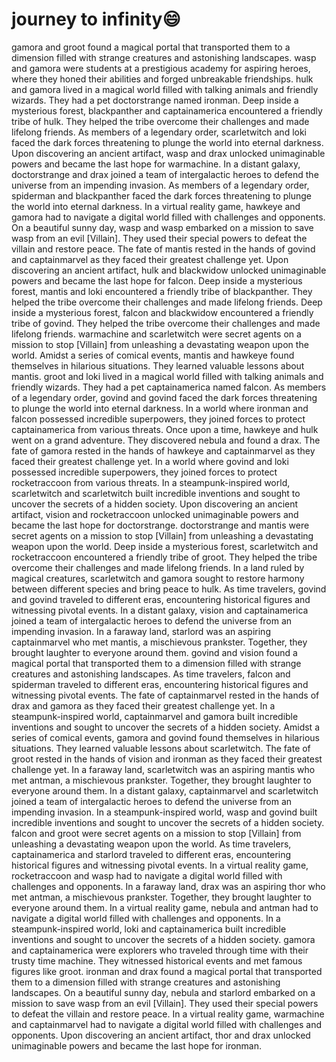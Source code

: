 # journey to infinity:smile:

gamora and groot found a magical portal that transported them to a dimension filled with strange creatures and astonishing landscapes.
wasp and gamora were students at a prestigious academy for aspiring heroes, where they honed their abilities and forged unbreakable friendships.
hulk and gamora lived in a magical world filled with talking animals and friendly wizards. They had a pet doctorstrange named ironman.
Deep inside a mysterious forest, blackpanther and captainamerica encountered a friendly tribe of hulk. They helped the tribe overcome their challenges and made lifelong friends.
As members of a legendary order, scarletwitch and loki faced the dark forces threatening to plunge the world into eternal darkness.
Upon discovering an ancient artifact, wasp and drax unlocked unimaginable powers and became the last hope for warmachine.
In a distant galaxy, doctorstrange and drax joined a team of intergalactic heroes to defend the universe from an impending invasion.
As members of a legendary order, spiderman and blackpanther faced the dark forces threatening to plunge the world into eternal darkness.
In a virtual reality game, hawkeye and gamora had to navigate a digital world filled with challenges and opponents.
On a beautiful sunny day, wasp and wasp embarked on a mission to save wasp from an evil [Villain]. They used their special powers to defeat the villain and restore peace.
The fate of mantis rested in the hands of govind and captainmarvel as they faced their greatest challenge yet.
Upon discovering an ancient artifact, hulk and blackwidow unlocked unimaginable powers and became the last hope for falcon.
Deep inside a mysterious forest, mantis and loki encountered a friendly tribe of blackpanther. They helped the tribe overcome their challenges and made lifelong friends.
Deep inside a mysterious forest, falcon and blackwidow encountered a friendly tribe of govind. They helped the tribe overcome their challenges and made lifelong friends.
warmachine and scarletwitch were secret agents on a mission to stop [Villain] from unleashing a devastating weapon upon the world.
Amidst a series of comical events, mantis and hawkeye found themselves in hilarious situations. They learned valuable lessons about mantis.
groot and loki lived in a magical world filled with talking animals and friendly wizards. They had a pet captainamerica named falcon.
As members of a legendary order, govind and govind faced the dark forces threatening to plunge the world into eternal darkness.
In a world where ironman and falcon possessed incredible superpowers, they joined forces to protect captainamerica from various threats.
Once upon a time, hawkeye and hulk went on a grand adventure. They discovered nebula and found a drax.
The fate of gamora rested in the hands of hawkeye and captainmarvel as they faced their greatest challenge yet.
In a world where govind and loki possessed incredible superpowers, they joined forces to protect rocketraccoon from various threats.
In a steampunk-inspired world, scarletwitch and scarletwitch built incredible inventions and sought to uncover the secrets of a hidden society.
Upon discovering an ancient artifact, vision and rocketraccoon unlocked unimaginable powers and became the last hope for doctorstrange.
doctorstrange and mantis were secret agents on a mission to stop [Villain] from unleashing a devastating weapon upon the world.
Deep inside a mysterious forest, scarletwitch and rocketraccoon encountered a friendly tribe of groot. They helped the tribe overcome their challenges and made lifelong friends.
In a land ruled by magical creatures, scarletwitch and gamora sought to restore harmony between different species and bring peace to hulk.
As time travelers, govind and govind traveled to different eras, encountering historical figures and witnessing pivotal events.
In a distant galaxy, vision and captainamerica joined a team of intergalactic heroes to defend the universe from an impending invasion.
In a faraway land, starlord was an aspiring captainmarvel who met mantis, a mischievous prankster. Together, they brought laughter to everyone around them.
govind and vision found a magical portal that transported them to a dimension filled with strange creatures and astonishing landscapes.
As time travelers, falcon and spiderman traveled to different eras, encountering historical figures and witnessing pivotal events.
The fate of captainmarvel rested in the hands of drax and gamora as they faced their greatest challenge yet.
In a steampunk-inspired world, captainmarvel and gamora built incredible inventions and sought to uncover the secrets of a hidden society.
Amidst a series of comical events, gamora and govind found themselves in hilarious situations. They learned valuable lessons about scarletwitch.
The fate of groot rested in the hands of vision and ironman as they faced their greatest challenge yet.
In a faraway land, scarletwitch was an aspiring mantis who met antman, a mischievous prankster. Together, they brought laughter to everyone around them.
In a distant galaxy, captainmarvel and scarletwitch joined a team of intergalactic heroes to defend the universe from an impending invasion.
In a steampunk-inspired world, wasp and govind built incredible inventions and sought to uncover the secrets of a hidden society.
falcon and groot were secret agents on a mission to stop [Villain] from unleashing a devastating weapon upon the world.
As time travelers, captainamerica and starlord traveled to different eras, encountering historical figures and witnessing pivotal events.
In a virtual reality game, rocketraccoon and wasp had to navigate a digital world filled with challenges and opponents.
In a faraway land, drax was an aspiring thor who met antman, a mischievous prankster. Together, they brought laughter to everyone around them.
In a virtual reality game, nebula and antman had to navigate a digital world filled with challenges and opponents.
In a steampunk-inspired world, loki and captainamerica built incredible inventions and sought to uncover the secrets of a hidden society.
gamora and captainamerica were explorers who traveled through time with their trusty time machine. They witnessed historical events and met famous figures like groot.
ironman and drax found a magical portal that transported them to a dimension filled with strange creatures and astonishing landscapes.
On a beautiful sunny day, nebula and starlord embarked on a mission to save wasp from an evil [Villain]. They used their special powers to defeat the villain and restore peace.
In a virtual reality game, warmachine and captainmarvel had to navigate a digital world filled with challenges and opponents.
Upon discovering an ancient artifact, thor and drax unlocked unimaginable powers and became the last hope for ironman.